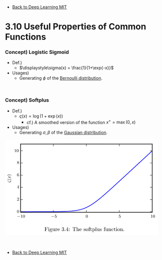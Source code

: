 * [Back to Deep Learning MIT](../../main.md)

#  3.10 Useful Properties of Common Functions

### Concept) Logistic Sigmoid
- Def.)
  - $`\displaystyle\sigma(x) = \frac{1}{1+\exp{-x}}`$
- Usages)
  - Generating $`\phi`$ of the [Bernoulli distribution](../09/note.md#391-bernoulli-distribution).

<br>

### Concept) Softplus
- Def.)
  - $`\varsigma(x) = \log{(1+\exp(x))}`$
    - cf.) A smoothed version of the function $`x^{+} = \max(0, x)`$
- Usages)
  - Generating $`\sigma, \beta`$ of the [Gaussian distribution](../09/note.md#393-gaussian-distribution-normal-distribution).

![](images/001.png)







<br>

* [Back to Deep Learning MIT](../../main.md)